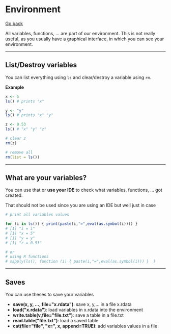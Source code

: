 # Environment

[Go back](../index.md)

All variables, functions, ... are part of our environment. This is not really useful, as you usually have a graphical interface, in which you can see your environment.

<hr class="sl">

## List/Destroy variables

You can list everything using ``ls`` and clear/destroy
a variable using ``rm``.

**Example**

```r
x <- 5
ls() # prints "x"

y <- "y"
ls() # prints "x" "y"

z <- 0.53
ls() # "x" "y" "z"

# clear z
rm(z)

# remove all
rm(list = ls())
```

<hr class="sr">

## What are your variables?

You can use that or **use your IDE** to check what
variables, functions, ... got created.

That should not be used since you are using an IDE
but well just in case

```r
# print all variables values

for (i in ls()) { print(paste(i,"=",eval(as.symbol(i)))) }
# [1] "i = i"
# [1] "x = 5"
# [1] "y = y"
# [1] "z = 0.53"

# or
# using R functions
# sapply(ls(), function (i) { paste(i,"=",eval(as.symbol(i))) }  )
```

<hr class="sl">

## Saves

You can use theses to save your variables

* **save(x, y, ..., file="x.rdata")**: save x, y,... in a file x.rdata
* **load("x.rdata")**: load variables in x.rdata into the environment
* **write.table(v,file="file.txt")**: save a table in a file.txt
* **read.table("file.txt")**: load a saved table
* **cat(file="file", "x=", x, append=TRUE)**: add variables values in a file